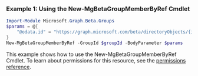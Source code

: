 ### Example 1: Using the New-MgBetaGroupMemberByRef Cmdlet
```powershell
Import-Module Microsoft.Graph.Beta.Groups
$params = @{
	"@odata.id" = "https://graph.microsoft.com/beta/directoryObjects/{id}"
}
New-MgBetaGroupMemberByRef -GroupId $groupId -BodyParameter $params
```
This example shows how to use the New-MgBetaGroupMemberByRef Cmdlet.
To learn about permissions for this resource, see the [permissions reference](/graph/permissions-reference).
